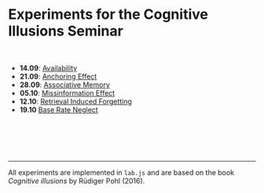 # Experiments for the Cognitive Illusions Seminar

<br/>


-   **14.09**: [Availability](https://consurvey.sowi.uni-mannheim.de/publix/926/start?batchId=1249&generalMultiple) 
-   **21.09**: [Anchoring Effect](https://consurvey.sowi.uni-mannheim.de/publix/927/start?batchId=1250&generalMultiple) 
-   **28.09**: [Associative Memory](https://consurvey.sowi.uni-mannheim.de/publix/928/start?batchId=1251&generalMultiple)
-   **05.10**: [Missinformation Effect](https://consurvey.sowi.uni-mannheim.de/publix/930/start?batchId=1253&generalMultiple)
-   **12.10**: [Retrieval Induced Forgetting](https://consurvey.sowi.uni-mannheim.de/publix/YxyNguP0C5m)
-   **19.10** [Base Rate Neglect](https://consurvey.sowi.uni-mannheim.de/publix/LKbZjl5aNBn)  



<br/><br/><br/><br/>


---
All experiments are implemented in `lab.js` and are based on the book *Cognitive illusions* by Rüdiger Pohl (2016).
